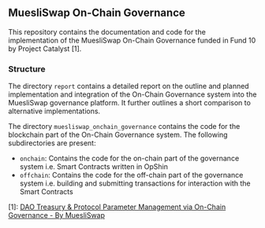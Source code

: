 MuesliSwap On-Chain Governance
------------------------------

This repository contains the documentation and code for the implementation
of the MuesliSwap On-Chain Governance funded in Fund 10 by Project Catalyst [1].

### Structure

The directory `report` contains a detailed report on the outline and planned implementation and integration
of the On-Chain Governance system into the MuesliSwap governance platform.
It further outlines a short comparison to alternative implementations.

The directory `muesliswap_onchain_governance` contains the code for the blockchain part of the On-Chain Governance system.
The following subdirectories are present:

- `onchain`: Contains the code for the on-chain part of the governance system i.e. Smart Contracts written in OpShin
- `offchain`: Contains the code for the off-chain part of the governance system i.e. building and submitting transactions for interaction with the Smart Contracts


[1]: [DAO Treasury & Protocol Parameter Management via On-Chain Governance - By MuesliSwap](https://projectcatalyst.io/funds/10/f10-daos-less3-cardano/dao-treasury-and-protocol-parameter-management-via-on-chain-governance-by-muesliswap)